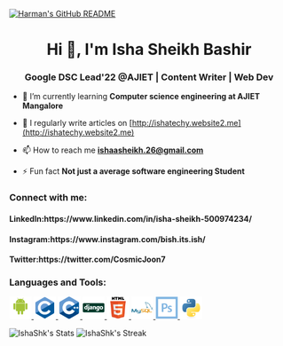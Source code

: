 [![Harman's GitHub README](https://api.harmansandhu.tech/?username=IshaShk)](https://github.com/Harman-Sandhu/github-readme-generator)
<h1 align="center">Hi 👋, I'm Isha Sheikh Bashir</h1>
<h3 align="center"><b>Google DSC Lead'22 @AJIET | Content Writer | Web Dev</b></h3>

- 🌱 I’m currently learning **Computer science engineering at AJIET Mangalore**

- 📝 I regularly write articles on [http://ishatechy.website2.me](http://ishatechy.website2.me)

- 📫 How to reach me **ishaasheikh.26@gmail.com**

- ⚡ Fun fact **Not just a average software engineering Student**

<h3 align="left">Connect with me:</h3>
<h4 align="left">Linkedln:https://www.linkedin.com/in/isha-sheikh-500974234/</h4>
<h4 align="left">Instagram:https://www.instagram.com/bish.its.ish/</h4>
<h4 align="left">Twitter:https://twitter.com/CosmicJoon7</h4>
<p align="left">
</p>

<h3 align="left">Languages and Tools:</h3>
<p align="left"> <a href="https://developer.android.com" target="_blank" rel="noreferrer"> <img src="https://raw.githubusercontent.com/devicons/devicon/master/icons/android/android-original-wordmark.svg" alt="android" width="40" height="40"/> </a> <a href="https://www.cprogramming.com/" target="_blank" rel="noreferrer"> <img src="https://raw.githubusercontent.com/devicons/devicon/master/icons/c/c-original.svg" alt="c" width="40" height="40"/> </a> <a href="https://www.w3schools.com/cpp/" target="_blank" rel="noreferrer"> <img src="https://raw.githubusercontent.com/devicons/devicon/master/icons/cplusplus/cplusplus-original.svg" alt="cplusplus" width="40" height="40"/> </a> <a href="https://www.djangoproject.com/" target="_blank" rel="noreferrer"> <img src="https://raw.githubusercontent.com/devicons/devicon/master/icons/django/django-original.svg" alt="django" width="40" height="40"/> </a> <a href="https://www.w3.org/html/" target="_blank" rel="noreferrer"> <img src="https://raw.githubusercontent.com/devicons/devicon/master/icons/html5/html5-original-wordmark.svg" alt="html5" width="40" height="40"/> </a> <a href="https://www.mysql.com/" target="_blank" rel="noreferrer"> <img src="https://raw.githubusercontent.com/devicons/devicon/master/icons/mysql/mysql-original-wordmark.svg" alt="mysql" width="40" height="40"/> </a> <a href="https://www.photoshop.com/en" target="_blank" rel="noreferrer"> <img src="https://raw.githubusercontent.com/devicons/devicon/master/icons/photoshop/photoshop-line.svg" alt="photoshop" width="40" height="40"/> </a> <a href="https://www.python.org" target="_blank" rel="noreferrer"> <img src="https://raw.githubusercontent.com/devicons/devicon/master/icons/python/python-original.svg" alt="python" width="40" height="40"/> </a> </p>

![IshaShk's Stats](https://github-readme-stats.vercel.app/api?username=IshaShk&theme=shades-of-purple&show_icons=true&hide_border=true&count_private=true)
![IshaShk's Streak](https://github-readme-streak-stats.herokuapp.com/?user=IshaShk&theme=shades-of-purple&hide_border=true)
